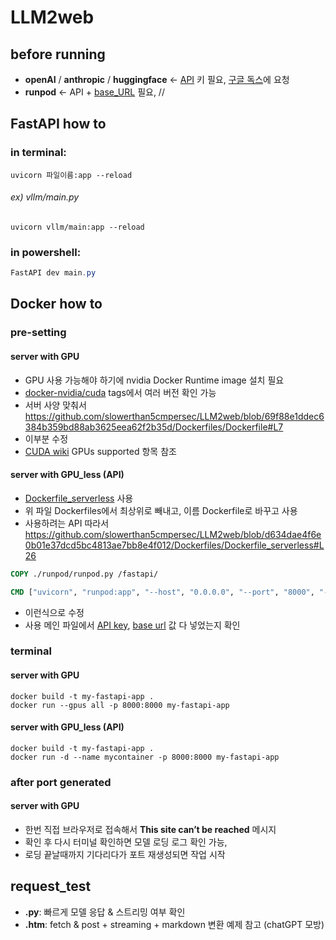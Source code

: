 # LLM2web

## before running
- **openAI** / **anthropic** / **huggingface** <- <ins>API</ins> 키 필요, [구글 독스](https://docs.google.com/document/d/1d9dwWi_1I1ka3cJxiVDRBJ3--9gN7M3svROZjlENnLw/edit?usp=drivesdk)에 요청
- **runpod** <- API + <ins>base_URL</ins> 필요, // 

## **FastAPI** how to

### in terminal:

```terminal
uvicorn 파일이름:app --reload
```
###### ex) vllm/main.py
```
uvicorn vllm/main:app --reload
```

### in powershell:

```powershell
FastAPI dev main.py
```


## Docker how to


### pre-setting


#### server with GPU
 * GPU 사용 가능해야 하기에 nvidia Docker Runtime image 설치 필요
 * [docker-nvidia/cuda](https://hub.docker.com/r/nvidia/cuda) tags에서 여러 버전 확인 가능
 * 서버 사양 맞춰서 
https://github.com/slowerthan5cmpersec/LLM2web/blob/69f88e1ddec6384b359bd88ab3625eea62f2b35d/Dockerfiles/Dockerfile#L7
* 이부분 수정
* [CUDA wiki](https://en.m.wikipedia.org/wiki/CUDA) GPUs supported 항목 참조






#### server with GPU_less (API)
* [Dockerfile_serverless](https://github.com/slowerthan5cmpersec/LLM2web/blob/main/Dockerfiles/Dockerfile_serverless) 사용
* 위 파일 Dockerfiles에서 최상위로 빼내고, 이름 Dockerfile로 바꾸고 사용
* 사용하려는 API 따라서
https://github.com/slowerthan5cmpersec/LLM2web/blob/d634dae4f6e0b01e37dcd5bc4813ae7bb8e4f012/Dockerfiles/Dockerfile_serverless#L26
```Dockerfile
COPY ./runpod/runpod.py /fastapi/
```
```Dockerfile
CMD ["uvicorn", "runpod:app", "--host", "0.0.0.0", "--port", "8000", "--reload"]
```
* 이런식으로 수정
* 사용 메인 파일에서 <ins>API key</ins>, <ins>base url</ins> 값 다 넣었는지 확인









### terminal
#### server with GPU
```terminal
docker build -t my-fastapi-app .
docker run --gpus all -p 8000:8000 my-fastapi-app
```
#### server with GPU_less (API)
```terminal
docker build -t my-fastapi-app .
docker run -d --name mycontainer -p 8000:8000 my-fastapi-app
```

### after port generated
#### server with GPU
* 한번 직접 브라우저로 접속해서 **This site can’t be reached** 메시지
* 확인 후 다시 터미널 확인하면 모델 로딩 로그 확인 가능,
* 로딩 끝날때까지 기다리다가 포트 재생성되면 작업 시작

## request_test
* **.py**: 빠르게 모델 응답 & 스트리밍 여부 확인
* **.htm**: fetch & post + streaming + markdown 변환 예제 참고 (chatGPT 모방)
